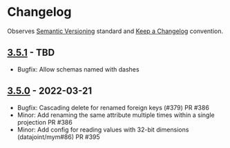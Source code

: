 # Changelog

Observes [Semantic Versioning](https://semver.org/spec/v2.0.0.html) standard and
[Keep a Changelog](https://keepachangelog.com/en/1.0.0/) convention.

## [3.5.1] - TBD

+ Bugfix: Allow schemas named with dashes

## [3.5.0] - 2022-03-21

+ Bugfix: Cascading delete for renamed foreign keys (#379) PR #386
+ Minor: Add renaming the same attribute multiple times within a single projection PR #386
+ Minor: Add config for reading values with 32-bit dimensions (datajoint/mym#86) PR #395

[3.5.1]: https://github.com/datajoint/datajoint-matlab/compare/3.5.0...3.5.1
[3.5.0]: https://github.com/datajoint/datajoint-matlab/releases/tag/3.50
